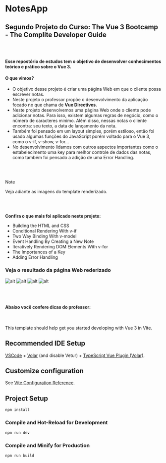 # NotesApp

## Segundo Projeto do Curso: The Vue 3 Bootcamp - The Complite Developer Guide 

<br>
<br>

**Esse repostório de estudos tem o objetivo de desenvolver conhecimentos teórico e prático sobre o Vue 3.**

#### O que vimos?

- O objetivo desse projeto é criar uma página Web em que o cliente possa escrever notas. 
- Neste projeto o professor propõe o desenvolvimento da aplicação focado no que chama de **Vue Directives**. 
- Neste projeto desenvolvemos uma página Web onde o cliente pode adicionar notas. Para isso, existem algumas regras de negócio, como o número de caracteres minimo. Além disso, nessas notas o cliente encontra: seu texto, a data de lançamento da nota.
- Também foi pensado em um layout simples, porém estiloso, então foi usado algumas funções do JavaScript porém voltado para o Vue 3, como o v-if, v-show, v-for...
- No desenvolvimento lidamos com outros aspectos importantes como o estabelecimento uma key para melhor controle de dados das notas, como também foi pensado a adição de uma Error Handling.

<br>
<br>

> [!NOTE]
> Veja adiante as imagens do template renderizado.

<br>
<br>

**Confira o que mais foi aplicado neste projeto:**
- Building the HTML and CSS
- Conditional Rendering With v-if
- Two Way Binding With v-model
- Event Handling By Creating a New Note
- Iteratively Rendering DOM Elements With v-for
- The Importances of a Key
- Adding Error Handling

### Veja o resultado da página Web rederizado

![alt](https://drive.google.com/file/d/1db-7TcH2UgkiVvoaQBlVPUTu1DKDyj8C/view?usp=share_link) 
![alt](https://drive.google.com/file/d/1FuOLKQX4N96ezINyBhro0iM4dtLjDsgX/view?usp=share_link) 
![alt](https://drive.google.com/file/d/1XW4zRTTzGA644Jb80DrrFnaKv4rqMQlt/view?usp=share_link) 
![alt](https://drive.google.com/file/d/1SKw8pTRtJgKEumVu_70BeMeLG0xB5DPZ/view?usp=share_link) 


<br>
<br>

#### Abaixo você confere dicas do professor:

<br>

This template should help get you started developing with Vue 3 in Vite.

## Recommended IDE Setup

[VSCode](https://code.visualstudio.com/) + [Volar](https://marketplace.visualstudio.com/items?itemName=Vue.volar) (and disable Vetur) + [TypeScript Vue Plugin (Volar)](https://marketplace.visualstudio.com/items?itemName=Vue.vscode-typescript-vue-plugin).

## Customize configuration

See [Vite Configuration Reference](https://vitejs.dev/config/).

## Project Setup

```sh
npm install
```

### Compile and Hot-Reload for Development

```sh
npm run dev
```

### Compile and Minify for Production

```sh
npm run build
```
